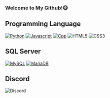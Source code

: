 ### Welcome to My Github!😋

## Programming Language
[![Python](http://img.shields.io/badge/Python-black?style=flat&logo=python)](#) 
[![Javascript](http://img.shields.io/badge/Javascript-black?style=flat&logo=javascript)](#) 
[![Cpp](http://img.shields.io/badge/C++-black?style=flat&logo=C%2B%2B)](#) 
![HTML5](https://img.shields.io/badge/HTML5-black?style=flat&logo=HTML5) 
![CSS3](https://img.shields.io/badge/CSS3-black?style=flat&logo=CSS3) 
<!--![C#](https://img.shields.io/badge/-C%23-black?logo=Csharp)
![SSMS](http://img.shields.io/badge/MSSQL-black?style=flat&logo=MicrosoftSQLServer)  ㅅㅂ 이거 로고파일 어디감? -->
## SQL Server
[![MySQL](http://img.shields.io/badge/MySQL-black?style=flat&logo=MySQL)](#) 
[![MariaDB](http://img.shields.io/badge/MariaDB-black?style=flat&logo=MariaDB)](#) 
 ## Discord
![Discord](http://img.shields.io/badge/마녀%230001-white?style=flat&logo=discord)
